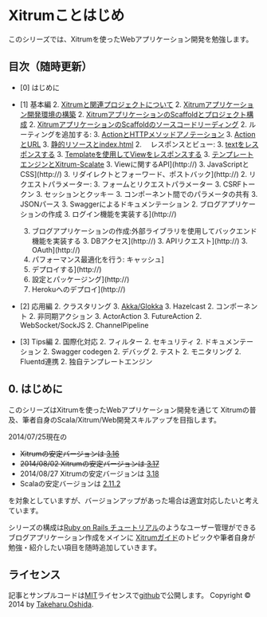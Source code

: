 # Xitrumことはじめ

このシリーズでは、Xitrumを使ったWebアプリケーション開発を勉強します。

## 目次（随時更新）

- [0] はじめに
- [1] 基本編
  2. [Xitrumと関連プロジェクトについて](http://george-osd-blog.heroku.com/41)
  2. [Xitrumアプリケーション開発環境の構築](http://george-osd-blog.heroku.com/42)
  2. [XitrumアプリケーションのScaffoldとプロジェクト構成](http://george-osd-blog.heroku.com/43)
  2. [XitrumアプリケーションのScaffoldのソースコードリーディング](http://george-osd-blog.heroku.com/44)
  2. ルーティングを追加する:
    3. [ActionとHTTPメソッドアノテーション](http://george-osd-blog.heroku.com/46)
    3. [ActionとURL](http://george-osd-blog.heroku.com/47)
    3. [静的リソースとindex.html](http://george-osd-blog.heroku.com/49)
  2. 　レスポンスとビュー:
    3. [textをレスポンスする](http://george-osd-blog.heroku.com/50)
    3. [Templateを使用してViewをレスポンスする](http://george-osd-blog.heroku.com/52)
    3. [テンプレートエンジンとXitrum-Scalate](http://george-osd-blog.heroku.com/53)
    3. Viewに関するAPI](http://)
    3. JavaScriptとCSS](http://)
    3. リダイレクトとフォーワード、ポストバック](http://)
  2. リクエストパラメーター:
    3. フォームとリクエストパラメーター
    3. CSRFトークン
    3. セッションとクッキー
    3. コンポーネント間でのパラメータの共有
    3. JSONパース
    3. Swaggerによるドキュメンテーション
  2. ブログアプリケーションの作成
    3. ログイン機能を実装する](http://)

    3. ブログアプリケーションの作成:外部ライブラリを使用してバックエンド機能を実装する
      3. DBアクセス](http://)
      3. APIリクエスト](http://)
      3. OAuth](http://)
  2. パフォーマンス最適化を行う: キャッシュ]
  2. デプロイする](http://)
    3. 設定とパッケージング](http://)
    3. Herokuへのデプロイ](http://)

- [2] 応用編
  2. クラスタリング
    3. [Akka/Glokka](http://george-osd-blog.heroku.com/48)
    3. Hazelcast
  2. コンポーネント
  2. 非同期アクション
    3. ActorAction
    3. FutureAction
  2. WebSocket/SockJS
  2. ChannelPipeline
- [3] Tips編
  2. 国際化対応
  2. フィルター
  2. セキュリティ
  2. ドキュメンテーション
  2. Swagger codegen
  2. デバッグ
  2. テスト
  2. モニタリング
  2. Fluentd連携
  2. 独自テンプレートエンジン


## 0. はじめに

このシリーズはXitrumを使ったWebアプリケーション開発を通じて
Xitrumの普及、筆者自身のScala/Xitrum/Web開発スキルアップを目指します。

2014/07/25現在の

 * ~~Xitrumの安定バージョンは [3.16](http://search.maven.org/#artifactdetails%7Ctv.cntt%7Cxitrum_2.11%7C3.16%7Cjar)~~
 * ~~2014/08/02 Xitrumの安定バージョンは [3.17](http://search.maven.org/#artifactdetails%7Ctv.cntt%7Cxitrum_2.11%7C3.17%7Cjar)~~
 * 2014/08/27 Xitrumの安定バージョンは [3.18](http://search.maven.org/#artifactdetails%7Ctv.cntt%7Cxitrum_2.11%7C3.18%7Cjar)
 * Scalaの安定バージョンは [2.11.2](http://downloads.typesafe.com/scala/2.11.2/scala-2.11.2.tgz?_ga=1.179477284.109116044.1401169577)


を対象としていますが、バージョンアップがあった場合は適宜対応したいと考えています。

シリーズの構成は[Ruby on Rails チュートリアル](http://railstutorial.jp/)のようなユーザー管理ができるブログアプリケーション作成をメインに
[Xitrumガイド](http://xitrum-framework.github.io/guide/ja/index.html)のトピックや筆者自身が勉強・紹介したい項目を随時追加していきます。


## ライセンス

記事とサンプルコードは[MIT](http://opensource.org/licenses/mit-license.php)ライセンスで[github](https://github.com/georgeOsdDev/xitrum-kotohajime)で公開します。
Copyright © 2014 by [Takeharu.Oshida](http://about.me/takeharu.oshida).
